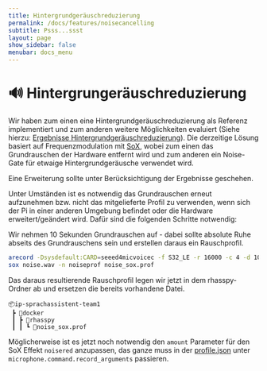 ```yaml
---
title: Hintergrundgeräuschreduzierung
permalink: /docs/features/noisecancelling
subtitle: Psss...ssst
layout: page
show_sidebar: false
menubar: docs_menu
---
```


# 🔊 Hintergrungeräuschreduzierung

Wir haben zum einen eine Hintergrundgeräuschreduzierung als Referenz implementiert und zum anderen weitere Möglichkeiten evaluiert (Siehe hierzu: [Ergebnisse Hintergrundgeräuschreduzierung](/results/noise-cancelling/)). Die derzeitige Lösung basiert auf Frequenzmodulation mit [SoX](http://sox.sourceforge.net/sox.html), wobei zum einen das Grundrauschen der Hardware entfernt wird und zum anderen ein Noise-Gate für etwaige Hintergrundgeräusche verwendet wird.

Eine Erweiterung sollte unter Berücksichtigung der Ergebnisse geschehen.

Unter Umständen ist es notwendig das Grundrauschen erneut aufzunehmen bzw. nicht das mitgelieferte Profil zu verwenden, wenn sich der Pi in einer anderen Umgebung befindet oder die Hardware erweitert/geändert wird. Dafür sind die folgenden Schritte notwendig:

Wir nehmen 10 Sekunden Grundrauschen auf - dabei sollte absolute Ruhe abseits des Grundrauschens sein und erstellen daraus ein Rauschprofil.
```sh
arecord -Dsysdefault:CARD=seeed4micvoicec -f S32_LE -r 16000 -c 4 -d 10 noise.wav
sox noise.wav -n noiseprof noise_sox.prof
```

Das daraus resultierende Rauschprofil legen wir jetzt in dem rhasspy-Ordner ab und ersetzen die bereits vorhandene Datei.

```
📦ip-sprachassistent-team1
 ┣ 📂docker
 ┃ ┣ 📂rhasspy
 ┃ ┃ ┗ 📜noise_sox.prof
```

Möglicherweise ist es jetzt noch notwendig den `amount` Parameter für den SoX Effekt `noisered` anzupassen, das ganze muss in der [profile.json](https://github.com/th-koeln-intia/ip-sprachassistent-team1/blob/master/docker/rhasspy/profiles/de/profile.json) unter `microphone.command.record_arguments` passieren.